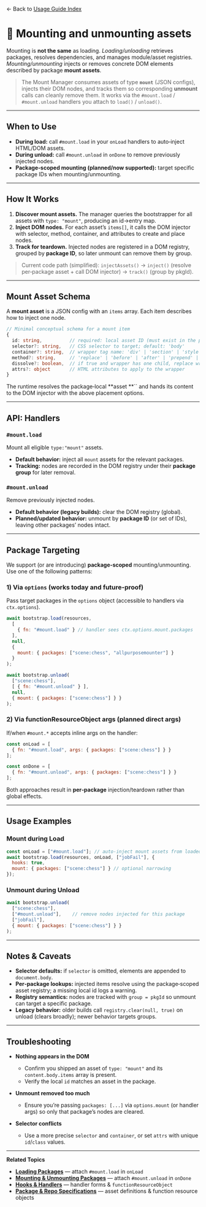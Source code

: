 ← Back to [Usage Guide Index](TOC.md)

# 🧰 Mounting and unmounting assets

Mounting is **not the same** as loading. *Loading/unloading* retrieves packages, resolves dependencies, and manages module/asset registries. *Mounting/unmounting* injects or removes concrete DOM elements described by package **mount assets**.

> The Mount Manager consumes assets of type **`mount`** (JSON configs), injects their DOM nodes, and tracks them so corresponding **unmount** calls can cleanly remove them. It works via the `#mount.load` / `#mount.unload` handlers you attach to `load()` / `unload()`.

---

## When to Use

* **During load:** call `#mount.load` in your `onLoad` handlers to auto‑inject HTML/DOM assets.
* **During unload:** call `#mount.unload` in `onDone` to remove previously injected nodes.
* **Package‑scoped mounting (planned/now supported):** target specific package IDs when mounting/unmounting.

---

## How It Works

1. **Discover mount assets.** The manager queries the bootstrapper for all assets with `type: "mount"`, producing an id→entry map.
2. **Inject DOM nodes.** For each asset’s `items[]`, it calls the DOM injector with selector, method, container, and attributes to create and place nodes.
3. **Track for teardown.** Injected nodes are registered in a DOM registry, grouped by **package ID**, so later unmount can remove them by group.

> Current code path (simplified): `injectAssets()` → `inject()` (resolve per‑package asset + call DOM injector) → `track()` (group by pkgId).

---

## Mount Asset Schema

A **mount asset** is a JSON config with an `items` array. Each item describes how to inject one node.

```ts
// Minimal conceptual schema for a mount item
{
  id: string,          // required: local asset ID (must exist in the package)
  selector?: string,   // CSS selector to target; default: 'body'
  container?: string,  // wrapper tag name: 'div' | 'section' | 'style' | 'template' | ...
  method?: string,     // 'replace' | 'before' | 'after' | 'prepend' | 'append' (default: 'append')
  dissolve?: boolean,  // if true and wrapper has one child, replace wrapper with its child
  attrs?: object       // HTML attributes to apply to the wrapper
}
```

The runtime resolves the package‑local \*\*asset \*\*\`\` and hands its content to the DOM injector with the above placement options.

---

## API: Handlers

### `#mount.load`

Mount all eligible `type:"mount"` assets.

* **Default behavior:** inject all `mount` assets for the relevant packages.
* **Tracking:** nodes are recorded in the DOM registry under their **package group** for later removal.

### `#mount.unload`

Remove previously injected nodes.

* **Default behavior (legacy builds):** clear the DOM registry (global).
* **Planned/updated behavior:** unmount by **package ID** (or set of IDs), leaving other packages’ nodes intact.

---

## Package Targeting

We support (or are introducing) **package‑scoped** mounting/unmounting. Use one of the following patterns:

### 1) Via `options` (works today and future‑proof)

Pass target packages in the `options` object (accessible to handlers via `ctx.options`).

```js
await bootstrap.load(resources,
  [
    { fn: "#mount.load" } // handler sees ctx.options.mount.packages
  ],
  null,
  {
    mount: { packages: ["scene:chess", "allpurposemounter"] }
  }
);

await bootstrap.unload(
  ["scene:chess"],
  [ { fn: "#mount.unload" } ],
  null,
  { mount: { packages: ["scene:chess"] } }
);
```

### 2) Via functionResourceObject args (planned direct args)

If/when `#mount.*` accepts inline args on the handler:

```js
const onLoad = [
  { fn: "#mount.load", args: { packages: ["scene:chess"] } }
];

const onDone = [
  { fn: "#mount.unload", args: { packages: ["scene:chess"] } }
];
```

Both approaches result in **per‑package** injection/teardown rather than global effects.

---

## Usage Examples

### Mount during Load

```js
const onLoad = ["#mount.load"]; // auto‑inject mount assets from loaded packages
await bootstrap.load(resources, onLoad, ["jobFail"], {
  hooks: true,
  mount: { packages: ["scene:chess"] } // optional narrowing
});
```

### Unmount during Unload

```js
await bootstrap.unload(
  ["scene:chess"],
  ["#mount.unload"],    // remove nodes injected for this package
  ["jobFail"],
  { mount: { packages: ["scene:chess"] } }
);
```

---

## Notes & Caveats

* **Selector defaults:** if `selector` is omitted, elements are appended to `document.body`.
* **Per‑package lookups:** injected items resolve using the package‑scoped asset registry; a missing local id logs a warning.
* **Registry semantics:** nodes are tracked with `group = pkgId` so unmount can target a specific package.
* **Legacy behavior:** older builds call `registry.clear(null, true)` on unload (clears broadly); newer behavior targets groups.

---

## Troubleshooting

* **Nothing appears in the DOM**

  * Confirm you shipped an asset of `type: "mount"` and its `content.body.items` array is present.
  * Verify the local `id` matches an asset in the package.
* **Unmount removed too much**

  * Ensure you’re passing `packages: [...]` via `options.mount` (or handler args) so only that package’s nodes are cleared.
* **Selector conflicts**

  * Use a more precise `selector` and `container`, or set `attrs` with unique `id`/`class` values.

---

**Related Topics**

* **[Loading Packages](LOADING_PACKAGES.md)** — attach `#mount.load` in `onLoad`
* **[Mounting & Unmounting Packages](MOUNTING.md)** — attach `#mount.unload` in `onDone`
* **[Hooks & Handlers](HOOKS_AND_HANDLERS.md)** — handler forms & `functionResourceObject`
* **[Package & Repo Specifications](PACKAGE_SPECIFICATIONS.md)** — asset definitions & function resource objects
